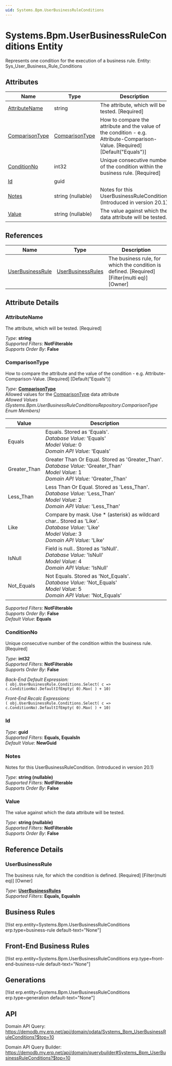 ```yaml
---
uid: Systems.Bpm.UserBusinessRuleConditions
---
```

# Systems.Bpm.UserBusinessRuleConditions Entity

Represents one condition for the execution of a business rule. Entity: Sys_User_Business_Rule_Conditions

## Attributes

| Name | Type | Description |
| ---- | ---- | --- |
| [AttributeName](Systems.Bpm.UserBusinessRuleConditions.md#attributename) | string | The attribute, which will be tested. [Required] 
| [ComparisonType](Systems.Bpm.UserBusinessRuleConditions.md#comparisontype) | [ComparisonType](Systems.Bpm.UserBusinessRuleConditions.md#comparisontype) | How to compare the attribute and the value of the condition - e.g. Attribute-Comparison-Value. [Required] [Default("Equals")] 
| [ConditionNo](Systems.Bpm.UserBusinessRuleConditions.md#conditionno) | int32 | Unique consecutive number of the condition within the business rule. [Required] 
| [Id](Systems.Bpm.UserBusinessRuleConditions.md#id) | guid |  
| [Notes](Systems.Bpm.UserBusinessRuleConditions.md#notes) | string (nullable) | Notes for this UserBusinessRuleCondition. (Introduced in version 20.1) 
| [Value](Systems.Bpm.UserBusinessRuleConditions.md#value) | string (nullable) | The value against which the data attribute will be tested. 

## References

| Name | Type | Description |
| ---- | ---- | --- |
| [UserBusinessRule](Systems.Bpm.UserBusinessRuleConditions.md#userbusinessrule) | [UserBusinessRules](Systems.Bpm.UserBusinessRules.md) | The business rule, for which the condition is defined. [Required] [Filter(multi eq)] [Owner] |


## Attribute Details

### AttributeName

The attribute, which will be tested. [Required]

_Type_: **string**  
_Supported Filters_: **NotFilterable**  
_Supports Order By_: **False**  

### ComparisonType

How to compare the attribute and the value of the condition - e.g. Attribute-Comparison-Value. [Required] [Default("Equals")]

_Type_: **[ComparisonType](Systems.Bpm.UserBusinessRuleConditions.md#comparisontype)**  
Allowed values for the [ComparisonType](Systems.Bpm.UserBusinessRuleConditions.md#comparisontype) data attribute  
_Allowed Values (Systems.Bpm.UserBusinessRuleConditionsRepository.ComparisonType Enum Members)_  

| Value | Description |
| ---- | --- |
| Equals | Equals. Stored as 'Equals'. <br /> _Database Value:_ 'Equals' <br /> _Model Value:_ 0 <br /> _Domain API Value:_ 'Equals' |
| Greater_Than | Greater Than Or Equal. Stored as 'Greater_Than'. <br /> _Database Value:_ 'Greater_Than' <br /> _Model Value:_ 1 <br /> _Domain API Value:_ 'Greater_Than' |
| Less_Than | Less Than Or Equal. Stored as 'Less_Than'. <br /> _Database Value:_ 'Less_Than' <br /> _Model Value:_ 2 <br /> _Domain API Value:_ 'Less_Than' |
| Like | Compare by mask. Use * (asterisk) as wildcard char.. Stored as 'Like'. <br /> _Database Value:_ 'Like' <br /> _Model Value:_ 3 <br /> _Domain API Value:_ 'Like' |
| IsNull | Field is null.. Stored as 'IsNull'. <br /> _Database Value:_ 'IsNull' <br /> _Model Value:_ 4 <br /> _Domain API Value:_ 'IsNull' |
| Not_Equals | Not Equals. Stored as 'Not_Equals'. <br /> _Database Value:_ 'Not_Equals' <br /> _Model Value:_ 5 <br /> _Domain API Value:_ 'Not_Equals' |

_Supported Filters_: **NotFilterable**  
_Supports Order By_: **False**  
_Default Value_: **Equals**  

### ConditionNo

Unique consecutive number of the condition within the business rule. [Required]

_Type_: **int32**  
_Supported Filters_: **NotFilterable**  
_Supports Order By_: **False**  

_Back-End Default Expression:_  
`( obj.UserBusinessRule.Conditions.Select( c => c.ConditionNo).DefaultIfEmpty( 0).Max( ) + 10)`

_Front-End Recalc Expressions:_  
`( obj.UserBusinessRule.Conditions.Select( c => c.ConditionNo).DefaultIfEmpty( 0).Max( ) + 10)`
### Id

_Type_: **guid**  
_Supported Filters_: **Equals, EqualsIn**  
_Default Value_: **NewGuid**  

### Notes

Notes for this UserBusinessRuleCondition. (Introduced in version 20.1)

_Type_: **string (nullable)**  
_Supported Filters_: **NotFilterable**  
_Supports Order By_: **False**  

### Value

The value against which the data attribute will be tested.

_Type_: **string (nullable)**  
_Supported Filters_: **NotFilterable**  
_Supports Order By_: **False**  


## Reference Details

### UserBusinessRule

The business rule, for which the condition is defined. [Required] [Filter(multi eq)] [Owner]

_Type_: **[UserBusinessRules](Systems.Bpm.UserBusinessRules.md)**  
_Supported Filters_: **Equals, EqualsIn**  



## Business Rules

[!list erp.entity=Systems.Bpm.UserBusinessRuleConditions erp.type=business-rule default-text="None"]

## Front-End Business Rules

[!list erp.entity=Systems.Bpm.UserBusinessRuleConditions erp.type=front-end-business-rule default-text="None"]

## Generations

[!list erp.entity=Systems.Bpm.UserBusinessRuleConditions erp.type=generation default-text="None"]

## API

Domain API Query:
<https://demodb.my.erp.net/api/domain/odata/Systems_Bpm_UserBusinessRuleConditions?$top=10>

Domain API Query Builder:
<https://demodb.my.erp.net/api/domain/querybuilder#Systems_Bpm_UserBusinessRuleConditions?$top=10>

